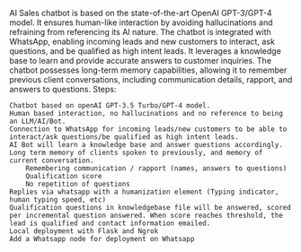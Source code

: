 

AI Sales chatbot is based on the state-of-the-art OpenAI GPT-3/GPT-4 model. It ensures human-like interaction by avoiding hallucinations and refraining from referencing its AI nature. The chatbot is integrated with WhatsApp, enabling incoming leads and new customers to interact, ask questions, and be qualified as high intent leads. It leverages a knowledge base to learn and provide accurate answers to customer inquiries. The chatbot possesses long-term memory capabilities, allowing it to remember previous client conversations, including communication details, rapport, and answers to questions.
Steps:

    Chatbot based on openAI GPT-3.5 Turbo/GPT-4 model.
    Human based interaction, no hallucinations and no reference to being an LLM/AI/Bot.
    Connection to WhatsApp for incoming leads/new customers to be able to interact/ask questions/be qualified as high intent leads.
    AI Bot will learn a knowledge base and answer questions accordingly.
    Long term memory of clients spoken to previously, and memory of current conversation.
        Remembering communication / rapport (names, answers to questions)
        Qualification score
        No repetition of questions
    Replies via whatsapp with a humanization element (Typing indicator, human typing speed, etc)
    Qualification questions in knowledgebase file will be answered, scored per incremental question answered. When score reaches threshold, the lead is qualified and contact information emailed.
    Local deployment with Flask and Ngrok
    Add a Whatsapp node for deployment on Whatsapp

